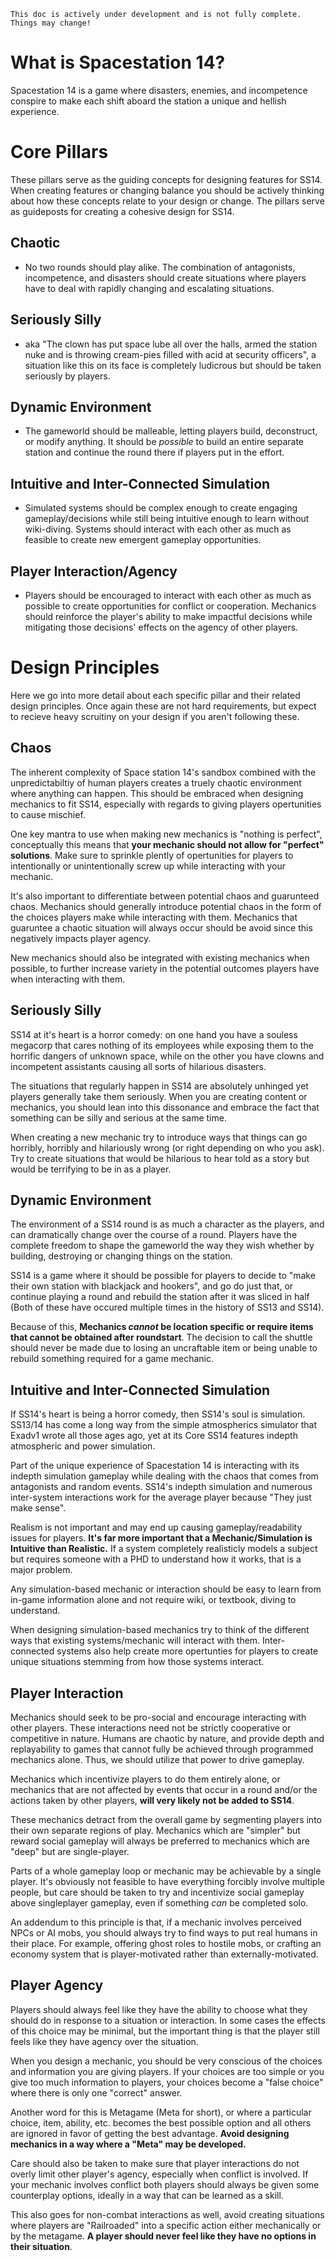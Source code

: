 ```admonish warning "Attention: WIP!"
This doc is actively under development and is not fully complete. Things may change!
```
# What is Spacestation 14?
 Spacestation 14 is a game where disasters, enemies, and incompetence conspire to make each shift aboard the station a unique and hellish experience.

# Core Pillars
These pillars serve as the guiding concepts for designing features for SS14. When creating features or changing balance you should be actively thinking about how these concepts relate to your design or change. 
The pillars serve as guideposts for creating a cohesive design for SS14.

## Chaotic
- No two rounds should play alike. The combination of antagonists, incompetence, and disasters should create situations where players have to deal with rapidly changing and escalating situations.
## Seriously Silly
- aka "The clown has put space lube all over the halls, armed the station nuke and is throwing cream-pies filled with acid at security officers", a situation like this on its face is completely ludicrous but should be taken seriously by players.
## Dynamic Environment
- The gameworld should be malleable, letting players build, deconstruct, or modify anything. It should be *possible* to build an entire separate station and continue the round there if players put in the effort.
## Intuitive and Inter-Connected Simulation
- Simulated systems should be complex enough to create engaging gameplay/decisions while still being intuitive enough to learn without wiki-diving. Systems should interact with each other as much as feasible to create new emergent gameplay opportunities.
## Player Interaction/Agency
- Players should be encouraged to interact with each other as much as possible to create opportunities for conflict or cooperation. Mechanics should reinforce the player's ability to make impactful decisions while mitigating those decisions' effects on the agency of other players.

# Design Principles
Here we go into more detail about each specific pillar and their related design principles. Once again these are not hard requirements, but expect to recieve heavy scruitiny on your design if you aren't following these. 

## Chaos

The inherent complexity of Space station 14's sandbox combined with the unpredictabiltiy of human players creates a truely chaotic environment where anything can happen. This should be embraced when designing mechanics to fit SS14, especially with regards to giving players opertunities to cause mischief.

One key mantra to use when making new mechanics is "nothing is perfect", conceptually this means that **your mechanic should not allow for "perfect" solutions**. Make sure to sprinkle plently of opertunities for players to intentionally or unintentionally screw up while interacting with your mechanic.

It's also important to differentiate between potential chaos and guarunteed chaos. Mechanics should generally introduce potential chaos in the form of the choices players make while interacting with them. Mechanics that guaruntee a chaotic situation will always occur should be avoid since this negatively impacts player agency.

New mechanics should also be integrated with existing mechanics when possible, to further increase variety in the potential outcomes players have when interacting with them. 

## Seriously Silly

SS14 at it's heart is a horror comedy: on one hand you have a souless megacorp that cares nothing of its employees while exposing them to the horrific dangers of unknown space, while on the other you have clowns and incompetent assistants causing all sorts of hilarious disasters.

The situations that regularly happen in SS14 are absolutely unhinged yet players generally take them seriously. When you are creating content or mechanics, you should lean into this dissonance and embrace the fact that something can be silly and serious at the same time. 

When creating a new mechanic try to introduce ways that things can go horribly, horribly and hilariously wrong (or right depending on who you ask). Try to create situations that would be hilarious to hear told as a story but would be terrifying to be in as a player.

## Dynamic Environment

The environment of a SS14 round is as much a character as the players, and can dramatically change over the course of a round. Players have the complete freedom to shape the gameworld the way they wish whether by building, destroying or changing things on the station. 

SS14 is a game where it should be possible for players to decide to "make their own station with blackjack and hookers", and go do just that, or continue playing a round and rebuild the station after it was sliced in half (Both of these have occured multiple times in the history of SS13 and SS14). 

Because of this, **Mechanics *cannot* be location specific or require items that cannot be obtained after roundstart**. The decision to call the shuttle should never be made due to losing an uncraftable item or being unable to rebuild something required for a game mechanic.

## Intuitive and Inter-Connected Simulation

If SS14's heart is being a horror comedy, then SS14's soul is simulation. SS13/14 has come a long way from the simple atmospherics simulator that Exadv1 wrote all those ages ago, yet at its Core SS14 features indepth atmospheric and power simulation. 

Part of the unique experience of Spacestation 14 is interacting with its indepth simulation gameplay while dealing with the chaos that comes from antagonists and random events. SS14's indepth simulation and numerous inter-system interactions work for the average player because "They just make sense".

Realism is not important and may end up causing gameplay/readability issues for players. **It's far more important that a Mechanic/Simulation is Intuitive than Realistic.** If a system completely realisticly models a subject but requires someone with a PHD to understand how it works, that is a major problem. 

Any simulation-based mechanic or interaction should be easy to learn from in-game information alone and not require wiki, or textbook, diving to understand.

When designing simulation-based mechanics try to think of the different ways that existing systems/mechanic will interact with them. Inter-connected systems also help create more opertunties for players to create unique situations stemming from how those systems interact. 

## Player Interaction

Mechanics should seek to be pro-social and encourage interacting with other players. These interactions need not be strictly cooperative or competitive in nature. Humans are chaotic by nature, and provide depth and replayability to games that cannot fully be achieved through programmed mechanics alone. Thus, we should utilize that power to drive gameplay.

Mechanics which incentivize players to do them entirely alone, or mechanics that are not affected by events that occur in a round and/or the actions taken by other players, **will very likely not be added to SS14**.

These mechanics detract from the overall game by segmenting players into their own separate regions of play. Mechanics which are "simpler" but reward social gameplay will always be preferred to mechanics which are "deep" but are single-player.

Parts of a whole gameplay loop or mechanic may be achievable by a single player. It's obviously not feasible to have everything forcibly involve multiple people, but care should be taken to try and incentivize social gameplay above singleplayer gameplay, even if something *can* be completed solo.

An addendum to this principle is that, if a mechanic involves perceived NPCs or AI mobs, you should always try to find ways to put real humans in their place. For example, offering ghost roles to hostile mobs, or crafting an economy system that is player-motivated rather than externally-motivated.

## Player Agency

Players should always feel like they have the ability to choose what they should do in response to a situation or interaction. In some cases the effects of this choice may be minimal, but the important thing is that the player still feels like they have agency over the situation.

When you design a mechanic, you should be very conscious of the choices and information you are giving players. If your choices are too simple or you give too much information to players, your choices become a "false choice" where there is only one "correct" answer. 

Another word for this is Metagame (Meta for short), or where a particular choice, item, ability, etc. becomes the best possible option and all others are ignored in favor of getting the best advantage. **Avoid designing mechanics in a way where a "Meta" may be developed.**

Care should also be taken to make sure that player interactions do not overly limit other player's agency, especially when conflict is involved. If your mechanic involves conflict both players should always be given some counterplay options, ideally in a way that can be learned as a skill.

This also goes for non-combat interactions as well, avoid creating situations where players are "Railroaded" into a specific action either mechanically or by the metagame. **A player should never feel like they have no options in their situation**.

